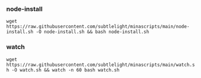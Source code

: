 ### node-install

`wget https://raw.githubusercontent.com/subtlelight/minascripts/main/node-install.sh -O node-install.sh && bash node-install.sh`


### watch

`wget https://raw.githubusercontent.com/subtlelight/minascripts/main/watch.sh -O watch.sh && watch -n 60 bash watch.sh`
